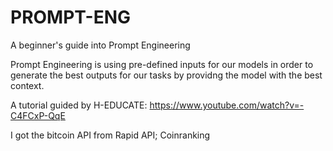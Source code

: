 # PROMPT-ENG
A beginner's guide into Prompt Engineering

Prompt Engineering is using pre-defined inputs for our models in order to generate the best outputs for our tasks by providng the model with the best context.

A tutorial guided by H-EDUCATE: https://www.youtube.com/watch?v=-C4FCxP-QqE

I got the bitcoin API from Rapid API; Coinranking